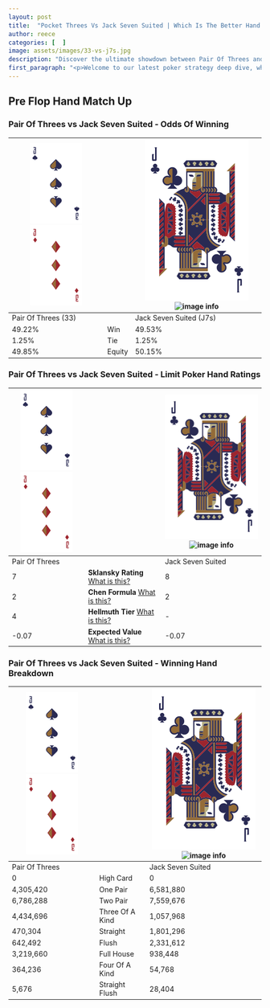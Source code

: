```yaml
---
layout: post
title:  "Pocket Threes Vs Jack Seven Suited | Which Is The Better Hand In Poker? A Complete Guide"
author: reece
categories: [  ]
image: assets/images/33-vs-j7s.jpg
description: "Discover the ultimate showdown between Pair Of Threes and Jack Seven Suited in poker! Uncover the odds, strategies, and scenarios where one hand triumphs over the other. Get ready to up your poker game with this thrilling analysis."
first_paragraph: "<p>Welcome to our latest poker strategy deep dive, where we're pitting two distinct hands against each other in a high-stakes showdown: Pair Of Threes vs Jack Seven Suited.</p><p>In the dynamic world of poker, every decision counts, and knowing which hand holds the upper hand is key to your success at the table.</p><p>In this article, we'll dissect these two hands, explore the scenarios where one dominates the other, and equip you with the knowledge to make strategic choices that can tip the odds in your favor.</p><p>Get ready to unravel the intriguing dynamics of these poker hands and elevate your game to new heights.</p>"
---
```




[comment]: # (sp0)

## Pre Flop Hand Match Up

<div class="table hand-ratings" markdown="1"> 



### Pair Of Threes vs Jack Seven Suited - Odds Of Winning


    
| ![image info](assets/images/hand1/3.png) ![image info](assets/images/hand1/3o.png) |  | ![image info](assets/images/hand2/J.png) ![image info](assets/images/hand2/7s.png) |
| -------- | -------- | -------- |
| Pair Of Threes (33) |  | Jack Seven Suited (J7s) |
| 49.22% | Win | 49.53% |
| 1.25% | Tie | 1.25% |
| 49.85% | Equity | 50.15% |




[comment]: # (sp1)



### Pair Of Threes vs Jack Seven Suited - Limit Poker Hand Ratings


    
| ![image info](assets/images/hand1/3.png) ![image info](assets/images/hand1/3o.png) |  | ![image info](assets/images/hand2/J.png) ![image info](assets/images/hand2/7s.png) |
| -------- | -------- | -------- |
| Pair Of Threes |  | Jack Seven Suited |
| 7 | **Sklansky Rating** [What is this?](/sklansky-rating-explained) | 8 |
| 2 | **Chen Formula** [What is this?](/chen-formula-explained) | 2 |
| 4 | **Hellmuth Tier** [What is this?](/Hellmuth-tier-explained) | - |
| -0.07 | **Expected Value** [What is this?](/expected-value-explained) | -0.07 |




[comment]: # (sp2)



### Pair Of Threes vs Jack Seven Suited - Winning Hand Breakdown


    
| ![image info](assets/images/hand1/3.png) ![image info](assets/images/hand1/3o.png) |  | ![image info](assets/images/hand2/J.png) ![image info](assets/images/hand2/7s.png) |
| -------- | -------- | -------- |
| Pair Of Threes |  | Jack Seven Suited |
| 0 | High Card | 0 |
| 4,305,420 | One Pair | 6,581,880 |
| 6,786,288 | Two Pair | 7,559,676 |
| 4,434,696 | Three Of A Kind | 1,057,968 |
| 470,304 | Straight | 1,801,296 |
| 642,492 | Flush | 2,331,612 |
| 3,219,660 | Full House | 938,448 |
| 364,236 | Four Of A Kind | 54,768 |
| 5,676 | Straight Flush | 28,404 |




[comment]: # (sp3)



</div>

[comment]: # (sp4)



[comment]: # (sp5)

